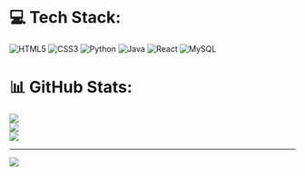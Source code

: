 
# 💻 Tech Stack:
![HTML5](https://img.shields.io/badge/html5-%23E34F26.svg?style=for-the-badge&logo=html5&logoColor=white) ![CSS3](https://img.shields.io/badge/css3-%231572B6.svg?style=for-the-badge&logo=css3&logoColor=white) ![Python](https://img.shields.io/badge/python-3670A0?style=for-the-badge&logo=python&logoColor=ffdd54) ![Java](https://img.shields.io/badge/java-%23ED8B00.svg?style=for-the-badge&logo=openjdk&logoColor=white) ![React](https://img.shields.io/badge/react-%2320232a.svg?style=for-the-badge&logo=react&logoColor=%2361DAFB) ![MySQL](https://img.shields.io/badge/mysql-4479A1.svg?style=for-the-badge&logo=mysql&logoColor=white)
# 📊 GitHub Stats:
![](https://github-readme-stats.vercel.app/api?username=PrajwalRGantoti&theme=dark&hide_border=false&include_all_commits=false&count_private=false)<br/>
![](https://nirzak-streak-stats.vercel.app/?user=PrajwalRGantoti&theme=dark&hide_border=false)<br/>
![](https://github-readme-stats.vercel.app/api/top-langs/?username=PrajwalRGantoti&theme=dark&hide_border=false&include_all_commits=false&count_private=false&layout=compact)

---
[![](https://visitcount.itsvg.in/api?id=PrajwalRGantoti&icon=0&color=0)](https://visitcount.itsvg.in)

<!-- Proudly created with GPRM ( https://gprm.itsvg.in ) -->
